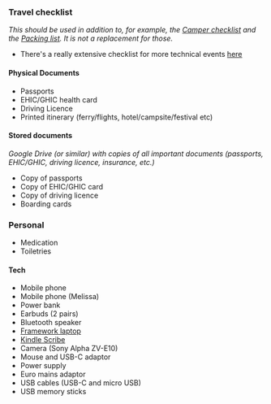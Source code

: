 ### Travel checklist
_This should be used in addition to, for example, the [Camper checklist](camper_checklist.md) and the [Packing list](packing_list.md). It is not a replacement for those._

- There's a really extensive checklist for more technical events [here](https://github.com/MacLemon/CongressChecklist)

#### Physical Documents


- Passports
- EHIC/GHIC health card
- Driving Licence 
- Printed itinerary (ferry/flights, hotel/campsite/festival etc)

#### Stored documents
_Google Drive (or similar) with copies of all important documents (passports, EHIC/GHIC, driving licence, insurance, etc.)_

- Copy of passports 
- Copy of EHIC/GHIC card
- Copy of driving licence
- Boarding cards

### Personal

- Medication
- Toiletries

#### Tech

- Mobile phone
- Mobile phone (Melissa)
- Power bank
- Earbuds (2 pairs)
- Bluetooth speaker
- [Framework laptop](../computing/framework_13.md)
- [Kindle Scribe](../books/README.md)
- Camera (Sony Alpha ZV-E10)
- Mouse and USB-C adaptor
- Power supply
- Euro mains adaptor
- USB cables (USB-C and micro USB)
- USB memory sticks
